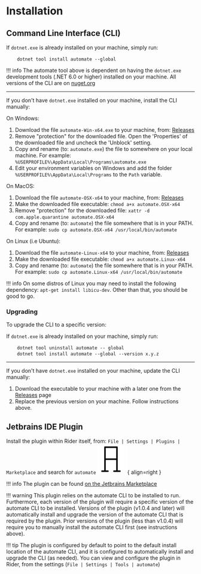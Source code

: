 # Installation

## Command Line Interface (CLI)

If `dotnet.exe` is already installed on your machine, simply run: 

``` batch
    dotnet tool install automate --global
```

!!! info
    The automate tool above is dependent on having the `dotnet.exe` development tools (.NET 6.0 or higher) installed on your machine. All versions of the CLI are on [nuget.org](https://www.nuget.org/packages/automate)

---

If you don't have `dotnet.exe` installed on your machine, install the CLI manually:

On Windows:

1. Download the file `automate-Win-x64.exe` to your machine, from: [Releases](https://github.com/jezzsantos/automate/releases)
2. Remove "protection" for the downloaded file. Open the 'Properties' of the downloaded file and uncheck the 'Unblock' setting.
3. Copy and rename (to: `automate.exe`) the file to somewhere on your local machine. For example: `%USERPROFILE%\AppData\Local\Programs\automate.exe`
4. Edit your environment variables on Windows and add the folder `%USERPROFILE%\AppData\Local\Programs` to the `Path` variable.

On MacOS:

1. Download the file `automate-OSX-x64` to your machine, from: [Releases](https://github.com/jezzsantos/automate/releases)
2. Make the downloaded file executable: `chmod a+x automate.OSX-x64`
3. Remove "protection" for the downloaded file: `xattr -d com.apple.quarantine automate.OSX-x64`
4. Copy and rename (to: `automate`) the file somewhere that is in your PATH. For example: `sudo cp automate.OSX-x64 /usr/local/bin/automate`

On Linux (i.e Ubuntu):

1. Download the file `automate-Linux-x64` to your machine, from: [Releases](https://github.com/jezzsantos/automate/releases)
2. Make the downloaded file executable: `chmod a+x automate.Linux-x64`
3. Copy and rename (to: `automate`) the file somewhere that is in your PATH. For example: `sudo cp automate.Linux-x64 /usr/local/bin/automate`

!!! info
    On some distros of Linux you may need to install the following dependency: `apt-get install libicu-dev`. Other than that, you should be good to go.

### Upgrading

To upgrade the CLI to a specific version:

If `dotnet.exe` is already installed on your machine, simply run:

``` batch
    dotnet tool uninstall automate -- global
    dotnet tool install automate --global --version x.y.z
```

---

If you don't have `dotnet.exe` installed on your machine, update the CLI manually:

1. Download the executable to  your machine with a later one from the [Releases](https://github.com/jezzsantos/automate/releases) page
2. Replace the previous version on your machine. Follow instructions above.

## Jetbrains IDE Plugin

Install the plugin within Rider itself, from: `File | Settings | Plugins | Marketplace` and search for `automate` ![Logo](logo_plugin.svg){ align=right }

!!! info
    The plugin can be found [on the Jetbrains Marketplace](https://plugins.jetbrains.com/plugin/19421-automate)

!!! warning
    This plugin relies on the automate CLI to be installed to run. Furthermore, each version of the plugin will require a specific version of the automate CLI to be installed. Versions of the plugin (v1.0.4 and later) will automatically install and upgrade the version of the automate CLI that is required by the plugin. Prior versions of the plugin (less than v1.0.4) will require you to manually install the automate CLI first (see instructions above).

!!! tip
    The plugin is configured by default to point to the default install location of the automate CLI, and it is configured to automatically install and upgrade the CLI (as needed). You can view and configure the plugin in Rider, from the settings (`File | Settings | Tools | automate`)
